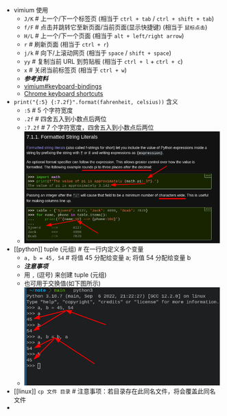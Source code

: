 - vimium 使用
  * `J/K` # 上一个/下一个标签页 (相当于 `ctrl + tab` / `ctrl + shift + tab`)
  * `f/F` # 点击并跳转它至新页面/当前页面(显示快捷键) (相当于 `鼠标点击`)
  * `H/L` # 上一个/下一个页面 (相当于 `alt + left/right arrow`)
  * `r` # 刷新页面 (相当于 `ctrl + r`)
  * `j/k` # 向下/上滚动网页 (相当于 `space` / `shift + space`)
  * `yy` # 复制当前 URL 到剪贴板 (相当于 `ctrl + l` + `ctrl + c`)
  * `x` # 关闭当前标签页 (相当于 `ctrl + w`)
  * ***参考资料***
  * [vimium#keyboard-bindings](https://github.com/philc/vimium#keyboard-bindings)
  * [Chrome keyboard shortcuts](https://support.google.com/chrome/answer/157179?hl=en&co=GENIE.Platform%3DDesktop#zippy=%2Ctab-window-shortcuts%2Cgoogle-chrome-feature-shortcuts%2Caddress-bar-shortcuts%2Cwebpage-shortcuts%2Cmouse-shortcuts)
- `print("{:5} {:7.2f}".format(fahrenheit, celsius))` 含义
  * `:5` # 5 个字符宽度
  * `.2f` # 四舍五入到小数点后两位
  * `:7.2f` # 7 个字符宽度，四舍五入到小数点后两位
  * ![image.png](../assets/image_1662976716535_0.png)
- [[python]] tuple (元组) # 在一行内定义多个变量
  * `a, b = 45, 54` # 将值 45 分配给变量 a; 将值 54 分配给变量 b
  * ***注意事项***
  * 用 `,` (逗号) 来创建 tuple (元组)
  * 也可用于交换值(如下图所示)
  * ![image.png](../assets/image_1662978803665_0.png)
- [[linux]] `cp 文件 目录` # 注意事项：若目录存在此同名文件，将会覆盖此同名文件
-